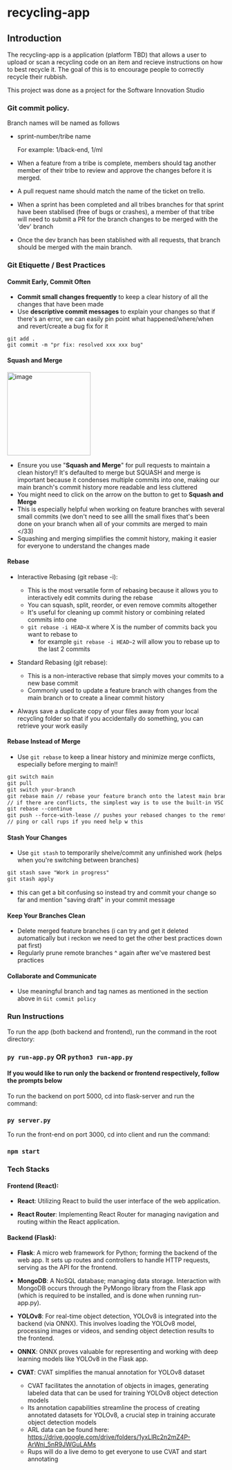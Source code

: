 # recycling-app

## Introduction

The recycling-app is a application (platform TBD) that allows a user to upload or scan a recycling code on an item and recieve instructions on how to best recycle it. The goal of this is to encourage people to correctly recycle their rubbish.

This project was done as a project for the Software Innovation Studio

### Git commit policy.

Branch names will be named as follows

- sprint-number/tribe name

  For example: 1/back-end, 1/ml

- When a feature from a tribe is complete, members should tag another member of their tribe to review and approve the changes before it is merged.
- A pull request name should match the name of the ticket on trello.
- When a sprint has been completed and all tribes branches for that sprint have been stablised (free of bugs or crashes), a member of that tribe will need to submit a PR for the branch changes to be merged with the 'dev' branch
- Once the dev branch has been stablished with all requests, that branch should be merged with the main branch.

### Git Etiquette / Best Practices

#### Commit Early, Commit Often

- **Commit small changes frequently** to keep a clear history of all the changes that have been made
- Use **descriptive commit messages** to explain your changes so that if there's an error, we can easily pin point what happened/where/when and revert/create a bug fix for it

```
git add .
git commit -m "pr fix: resolved xxx xxx bug"
```

#### Squash and Merge

<img width="193" alt="image" src="https://github.com/rupali-p/recycling-app/assets/79547654/7232f63f-f7fe-4881-bf7c-15908ff0649c">

- Ensure you use "**Squash and Merge**" for pull requests to maintain a clean history!! It's defaulted to merge but SQUASH and merge is important because it condenses multiple commits into one, making our main branch's commit history more readable and less cluttered
- You might need to click on the arrow on the button to get to **Squash and Merge**
- This is especially helpful when working on feature branches with several small commits (we don't need to see allll the small fixes that's been done on your branch when all of your commits are merged to main </33)
- Squashing and merging simplifies the commit history, making it easier for everyone to understand the changes made

#### Rebase

- Interactive Rebasing (git rebase -i):

  - This is the most versatile form of rebasing because it allows you to interactively edit commits during the rebase
  - You can squash, split, reorder, or even remove commits altogether
  - It's useful for cleaning up commit history or combining related commits into one
  - `git rebase -i HEAD~X` where X is the number of commits back you want to rebase to
    - for example `git rebase -i HEAD~2` will allow you to rebase up to the last 2 commits

- Standard Rebasing (git rebase):

  - This is a non-interactive rebase that simply moves your commits to a new base commit
  - Commonly used to update a feature branch with changes from the main branch or to create a linear commit history

- Always save a duplicate copy of your files away from your local recycling folder so that if you accidentally do something, you can retrieve your work easily

#### Rebase Instead of Merge

- Use `git rebase` to keep a linear history and minimize merge conflicts, especially before merging to main!!

```markdown
git switch main
git pull
git switch your-branch
git rebase main // rebase your feature branch onto the latest main branch
// if there are conflicts, the simplest way is to use the built-in VSC resolve conflict tool to fix it
git rebase --continue
git push --force-with-lease // pushes your rebased changes to the remote feature branch with force (use --force-with-lease for safety)
// ping or call rups if you need help w this
```

#### Stash Your Changes

- Use `git stash` to temporarily shelve/commit any unfinished work (helps when you're switching between branches)

```markdown
git stash save "Work in progress"
git stash apply
```

- this can get a bit confusing so instead try and commit your change so far and mention "saving draft" in your commit message

#### Keep Your Branches Clean

- Delete merged feature branches (i can try and get it deleted automatically but i reckon we need to get the other best practices down pat first)
- Regularly prune remote branches ^ again after we've mastered best practices

#### Collaborate and Communicate

- Use meaningful branch and tag names as mentioned in the section above in `Git commit policy`

### Run Instructions

To run the app (both backend and frontend), run the command in the root directory:

### `py run-app.py` OR `python3 run-app.py`

#### If you would like to run only the backend or frontend respectively, follow the prompts below

To run the backend on port 5000, cd into flask-server and run the command:

### `py server.py`

To run the front-end on port 3000, cd into client and run the command:

### `npm start`

### Tech Stacks

#### Frontend (React):

- **React**: Utilizing React to build the user interface of the web application.

- **React Router**: Implementing React Router for managing navigation and routing within the React application.

#### Backend (Flask):

- **Flask**: A micro web framework for Python; forming the backend of the web app. It sets up routes and controllers to handle HTTP requests, serving as the API for the frontend.

- **MongoDB**: A NoSQL database; managing data storage. Interaction with MongoDB occurs through the PyMongo library from the Flask app (which is required to be installed, and is done when running run-app.py).

- **YOLOv8**: For real-time object detection, YOLOv8 is integrated into the backend (via ONNX). This involves loading the YOLOv8 model, processing images or videos, and sending object detection results to the frontend.

- **ONNX**: ONNX proves valuable for representing and working with deep learning models like YOLOv8 in the Flask app.

- **CVAT**: CVAT simplifies the manual annotation for YOLOv8 dataset
  - CVAT facilitates the annotation of objects in images, generating labeled data that can be used for training YOLOv8 object detection models
  - Its annotation capabilities streamline the process of creating annotated datasets for YOLOv8, a crucial step in training accurate object detection models
  - ARL data can be found here: https://drive.google.com/drive/folders/1yxLlRc2n2mZ4P-ArWnj_5nR9JWGuLAMs 
  - Rups will do a live demo to get everyone to use CVAT and start annotating
